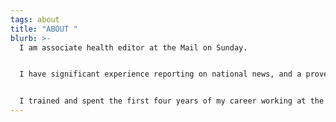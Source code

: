 ```yaml
---
tags: about
title: "ABOUT "
blurb: >-
  I am associate health editor at the Mail on Sunday.


  I have significant experience reporting on national news, and a proven track record of landing exclusives and generating original story ideas. 


  I trained and spent the first four years of my career working at the Press Association, as both a general news reporter and health and science correspondent.
---
```

